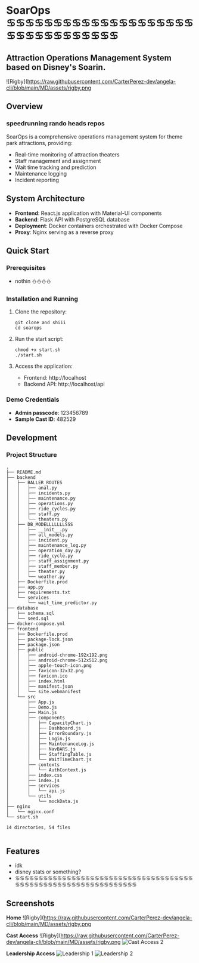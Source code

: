 # SoarOps ♋♋♋♋♋♋♋♋♋♋♋♋♋♋♋♋♋♋♋♋♋♋♋♋♋♋♋♋♋♋♋♋

## Attraction Operations Management System based on Disney's Soarin.

![Rigby](https://raw.githubusercontent.com/CarterPerez-dev/angela-cli/blob/main/MD/assets/rigby.png

## Overview
### speedrunning rando heads repos
SoarOps is a comprehensive operations management system for theme park attractions, providing:

- Real-time monitoring of attraction theaters
- Staff management and assignment
- Wait time tracking and prediction
- Maintenance logging
- Incident reporting

## System Architecture

- **Frontend**: React.js application with Material-UI components
- **Backend**: Flask API with PostgreSQL database
- **Deployment**: Docker containers orchestrated with Docker Compose
- **Proxy**: Nginx serving as a reverse proxy

## Quick Start

### Prerequisites

- nothin ⛄⛄⛄⛄

### Installation and Running

1. Clone the repository:
   ```
   git clone and shiii
   cd soarops
   ```

2. Run the start script:
   ```
   chmod +x start.sh
   ./start.sh
   ```

3. Access the application:
   - Frontend: http://localhost
   - Backend API: http://localhost/api

### Demo Credentials

- **Admin passcode**: 123456789
- **Sample Cast ID**: 482529

## Development

### Project Structure

```
.
├── README.md
├── backend
│   ├── BALLER_ROUTES
│   │   ├── anal.py
│   │   ├── incidents.py
│   │   ├── maintenance.py
│   │   ├── operations.py
│   │   ├── ride_cycles.py
│   │   ├── staff.py
│   │   └── theaters.py
│   ├── DB_MODELLLLLLLSSS
│   │   ├── __init__.py
│   │   ├── all_models.py
│   │   ├── incident.py
│   │   ├── maintenance_log.py
│   │   ├── operation_day.py
│   │   ├── ride_cycle.py
│   │   ├── staff_assignment.py
│   │   ├── staff_member.py
│   │   ├── theater.py
│   │   └── weather.py
│   ├── Dockerfile.prod
│   ├── app.py
│   ├── requirements.txt
│   └── services
│       └── wait_time_predictor.py
├── database
│   ├── schema.sql
│   └── seed.sql
├── docker-compose.yml
├── frontend
│   ├── Dockerfile.prod
│   ├── package-lock.json
│   ├── package.json
│   ├── public
│   │   ├── android-chrome-192x192.png
│   │   ├── android-chrome-512x512.png
│   │   ├── apple-touch-icon.png
│   │   ├── favicon-32x32.png
│   │   ├── favicon.ico
│   │   ├── index.html
│   │   ├── manifest.json
│   │   └── site.webmanifest
│   └── src
│       ├── App.js
│       ├── Demo.js
│       ├── Main.js
│       ├── components
│       │   ├── CapacityChart.js
│       │   ├── Dashboard.js
│       │   ├── ErrorBoundary.js
│       │   ├── Login.js
│       │   ├── MaintenanceLog.js
│       │   ├── NavBARS.js
│       │   ├── StaffingTable.js
│       │   └── WaitTimeChart.js
│       ├── contexts
│       │   └── AuthContext.js
│       ├── index.css
│       ├── index.js
│       ├── services
│       │   └── api.js
│       └── utils
│           └── mockData.js
├── nginx
│   └── nginx.conf
└── start.sh

14 directories, 54 files
                          
```

## Features

- idk
- disney stats or something?
- ♋♋♋♋♋♋♋♋♋♋♋♋♋♋♋♋♋♋♋♋♋♋♋♋♋♋♋♋♋♋♋♋♋♋♋♋♋♋♋♋♋♋♋♋♋♋♋♋♋♋♋♋♋♋♋♋♋♋♋♋♋♋♋♋
## Screenshots

**Home**
![Rigby](https://raw.githubusercontent.com/CarterPerez-dev/angela-cli/blob/main/MD/assets/rigby.png

**Cast Access**
![Rigby](https://raw.githubusercontent.com/CarterPerez-dev/angela-cli/blob/main/MD/assets/rigby.png
![Cast Access 2](https://github.com/user-attachments/assets/c5a68d15-bbcc-4e33-8aaa-7ae329f0bbcd)

**Leadership Access**
![Leadership 1](https://github.com/user-attachments/assets/2c58eebc-9390-4de6-9610-8b45e23a21d0)
![Leadership 2](https://github.com/user-attachments/assets/8aeaf1d0-f70b-42eb-aa3c-4512f8d1605e)
